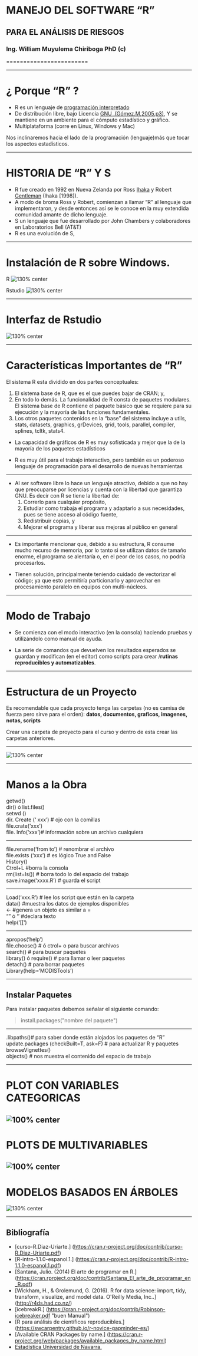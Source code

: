 # MANEJO DEL SOFTWARE “R” 


## PARA EL ANÁLISIS DE RIESGOS


### Ing. William Muyulema Chiriboga PhD (c)



========================

---
¿ Porque “R” ?
========================
* R es un lenguaje de [programación interpretado](https://www.ecured.cu/Lenguaje_interpretado)
* De distribución libre, bajo Licencia [GNU .(Gómez.M,2005,p3)](http://www.informatica.us.es/~ramon/articulos/LicenciasSoftware.pdf), Y se mantiene en un ambiente para el cómputo estadístico y gráfico.
* Multiplataforma (corre en Linux, Windows y Mac)

Nos inclinaremos hacia el lado de la programación (lenguaje)más que tocar los aspectos estadísticos.

---
# HISTORIA DE “R” Y  S
* R fue creado en 1992 en Nueva Zelanda por Ross [Ihaka](https://en.wikipedia.org/wiki/Ross_Ihaka) y Robert [Gentleman](https://en.wikipedia.org/wiki/Robert_Gentleman_(statistician)) (Ihaka [1998]).
* A modo de broma Ross y Robert, comienzan a llamar “R” al lenguaje que implementaron, y desde entonces así se le conoce en la muy extendida comunidad amante de dicho lenguaje. 
* S un lenguaje que fue desarrollado por John Chambers y colaboradores en Laboratorios Bell (AT&T)
*  R es una evolución de S,

---

# Instalación de R sobre Windows.
R
![130% center](../image/R.png)

Rstudio
![130% center](../image/Rstudio.png)

---

# Interfaz de Rstudio

![130% center](../image/interfaz.png)

---
# Características Importantes de “R”
El sistema R esta dividido en dos partes conceptuales: 
1) El sistema base de R, que es el que puedes bajar de 	CRAN; y, 
2) En todo lo demás. La funcionalidad de R consta de paquetes modulares. El sistema base de R contiene 	el paquete básico que se requiere para su ejecución y la mayoría de las funciones fundamentales. 
3) Los otros paquetes contenidos en 	la “base” del sistema incluye a utils, stats, datasets, graphics, grDevices, grid, tools, parallel, compiler, splines, tcltk, stats4.

* La capacidad de gráficos de R es muy sofisticada y mejor que la de la mayoría de los paquetes estadísticos

* R es muy útil para el trabajo interactivo, pero también es un poderoso lenguaje de programación para el desarrollo de nuevas herramientas
---
* Al ser software libre lo hace un lenguaje atractivo, debido a que no hay que preocuparse por licencias y cuenta con la libertad que garantiza GNU. Es decir con R se tiene la libertad de: 
  1) 	Correrlo para cualquier propósito, 
  2) 	Estudiar como trabaja el programa y adaptarlo a sus necesidades, pues se tiene acceso al código fuente, 
  3) 	Redistribuir copias, y 
  4) 	Mejorar el programa y liberar sus mejoras al público en general

---
* Es importante mencionar que, debido a su estructura, R consume mucho recurso de memoria, por lo tanto si se utilizan datos de tamaño enorme, el programa se alentaría o, en el peor de los casos, no podría procesarlos.

* Tienen solución, principalmente teniendo cuidado de vectorizar el código; ya que esto permitiría particionarlo y aprovechar en procesamiento paralelo en equipos con multi-núcleos.

---
# Modo de Trabajo
* Se comienza con el modo interactivo (en la consola) haciendo pruebas y utilizándolo como manual de ayuda.

* La serie de comandos que devuelven los resultados esperados se guardan y modifican (en el editor) como scripts para crear /**rutinas reproducibles y automatizables**.


---

# Estructura de un Proyecto

Es recomendable que cada proyecto tenga las carpetas (no es camisa de fuerza pero sirve para el orden):
__datos, documentos, graficos, imagenes, notas, scripts__

Crear una carpeta de proyecto para el curso y dentro de esta crear las carpetas anteriores.

--- 
![130% center](../image/estructura.png)
 
 ---

# Manos a la Obra

getwd()  
dir() ó list.files()  
setwd ()  
dir. Create (‘ xxx’) # ojo con la comillas  
file.crate(‘xxx’)  
file. Info(‘xxx’)# información sobre un archivo cualquiera  

--- 

file.rename(‘from to’)     # renombrar el archivo  
file.exists (‘xxx’)        # es lógico True and False  
History()  
Ctrol+L     #borra la consola  
rm(list=ls())             # borra todo lo del espacio del trabajo     
save.image(‘xxxx.R’)      # guarda el script   

---
Load(‘xxx.R’)       # lee los script que están en la carpeta  
data()              #muestra los datos de ejemplos disponibles  
<-                  #genera un objeto es similar a =  
“” ó ‘’ #declara texto  
help(‘[[‘)  

---
apropos(‘help’)  
file.choose()             # ó ctrol+ o para buscar archivos   
search()                  # para buscar paquetes   
library() ó require()     # para llamar o leer paquetes   
detach()                  # para borrar paquetes   
Library(help=‘MODISTools’)   


---
## Instalar Paquetes

Para instalar paquetes debemos señalar el siguiente comando:

> install.packages("nombre del paquete")

---
.libpaths()# para saber donde están alojados los paquetes de “R”  
update.packages (checkBuilt=T, ask=F) # para actualizar R y paquetes  
browseVignettes()  
objects() # nos muestra el contenido del espacio de trabajo   

---

# PLOT CON VARIABLES CATEGORICAS

![100% center](../image/vigotes.png)
---
# PLOTS DE MULTIVARIABLES

![100% center](../image/multivariable.png)
---
# MODELOS BASADOS EN ÁRBOLES

![130% center](../image/arboles.png)

---

## Bibliografía
-	[curso-R.Diaz-Uriarte.] (https://cran.r-project.org/doc/contrib/curso-R.Diaz-Uriarte.pdf)
-	[R-intro-1.1.0-espanol.1.] (https://cran.r-project.org/doc/contrib/R-intro-1.1.0-espanol.1.pdf)
-	[Santana, Julio. (2014) El arte de programar en R.] (https://cran.rproject.org/doc/contrib/Santana_El_arte_de_programar_en_R.pdf)
-	[Wickham, H., & Grolemund, G. (2016). R for data science: import, tidy, transform, visualize, and model data. O'Reilly Media, Inc..] (http://r4ds.had.co.nz/)
- [icebreakR.] (https://cran.r-project.org/doc/contrib/Robinson-icebreaker.pdf "buen Manual")
- [R para análisis de científicos reproducibles.] (https://swcarpentry.github.io/r-novice-gapminder-es/)
- [Available CRAN Packages by name.] (https://cran.r-project.org/web/packages/available_packages_by_name.html)
- [Estadística Universidad de Navarra.]( http://wpd.ugr.es/~bioestad/guia-r-studio/practica-1-r-studio/)
